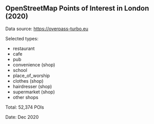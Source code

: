 ## OpenStreetMap Points of Interest in London (2020)

Data source: https://overpass-turbo.eu

Selected types: 
- restaurant 
- cafe 
- pub
- convenience (shop)
- school
- place_of_worship
- clothes (shop)
- hairdresser (shop)
- supermarket (shop)
- other shops

Total: 52,374 POIs

Date: Dec 2020